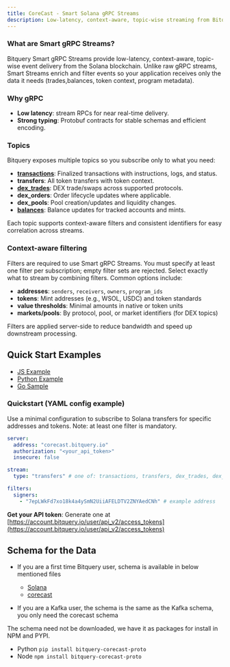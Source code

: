 ```yaml
---
title: CoreCast - Smart Solana gRPC Streams
description: Low-latency, context-aware, topic-wise streaming from Bitquery for onchain data over gRPC.
---
```


### What are Smart gRPC Streams?

Bitquery Smart gRPC Streams provide low-latency, context-aware, topic-wise event delivery from the Solana blockchain. Unlike raw gRPC streams, Smart Streams enrich and filter events so your application receives only the data it needs (trades,balances, token context, program metadata).

### Why gRPC

- **Low latency**: stream RPCs for near real-time delivery.
- **Strong typing**: Protobuf contracts for stable schemas and efficient encoding.

### Topics

Bitquery exposes multiple topics so you subscribe only to what you need:

- **[transactions](https://docs.bitquery.io/docs/grpc/solana/topics/transactions)**: Finalized transactions with instructions, logs, and status.
- **transfers**: All token transfers with token context.
- **[dex_trades](https://docs.bitquery.io/docs/grpc/solana/topics/dextrades)**: DEX trade/swaps across supported protocols.
- **dex_orders**: Order lifecycle updates where applicable.
- **dex_pools**: Pool creation/updates and liquidity changes.
- **[balances](https://docs.bitquery.io/docs/grpc/solana/topics/balance)**: Balance updates for tracked accounts and mints.

Each topic supports context-aware filters and consistent identifiers for easy correlation across streams.

### Context-aware filtering

Filters are required to use Smart gRPC Streams. You must specify at least one filter per subscription; empty filter sets are rejected. Select exactly what to stream by combining filters. Common options include:

- **addresses**: `senders`, `receivers`, `owners`, `program_ids`
- **tokens**: Mint addresses (e.g., WSOL, USDC) and token standards
- **value thresholds**: Minimal amounts in native or token units
- **markets/pools**: By protocol, pool, or market identifiers (for DEX topics)

Filters are applied server-side to reduce bandwidth and speed up downstream processing.

## Quick Start Examples

- [JS Example](https://github.com/bitquery/grpc-code-samples/tree/main/js-demo)
- [Python Example](https://github.com/bitquery/grpc-code-samples/tree/main/python-demo)
- [Go Sample](https://github.com/bitquery/grpc-code-samples/tree/main/go-demo)

### Quickstart (YAML config example)

Use a minimal configuration to subscribe to Solana transfers for specific addresses and tokens. Note: at least one filter is mandatory.

```yaml
server:
  address: "corecast.bitquery.io"
  authorization: "<your_api_token>"
  insecure: false

stream:
  type: "transfers" # one of: transactions, transfers, dex_trades, dex_orders, dex_pools, balances

filters:
  signers:
    - "7epLWkFd7xo18k4a4ySmN2UiiAFELDTV2ZNYAedCNh" # example address
```

**Get your API token**: Generate one at [https://account.bitquery.io/user/api_v2/access_tokens](https://account.bitquery.io/user/api_v2/access_tokens)

## Schema for the Data

- If you are a first time Bitquery user, schema is available in below mentioned files

  - [Solana](https://github.com/bitquery/streaming_protobuf/tree/main/solana)
  - [corecast](https://github.com/bitquery/streaming_protobuf/tree/main/solana/corecast)

- If you are a Kafka user, the schema is the same as the Kafka schema, you only need the corecast schema

The schema need not be downloaded, we have it as packages for install in NPM and PYPI.

- Python `pip install bitquery-corecast-proto`
- Node `npm install bitquery-corecast-proto`
